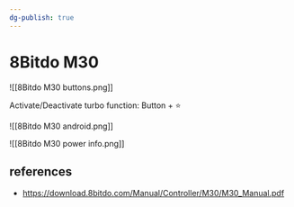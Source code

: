 ```yaml
---
dg-publish: true
---
```

# 8Bitdo M30

![[8Bitdo M30 buttons.png]]

Activate/Deactivate turbo function: Button + ⭐

![[8Bitdo M30 android.png]]

![[8Bitdo M30 power info.png]]




## references

- <https://download.8bitdo.com/Manual/Controller/M30/M30_Manual.pdf>

